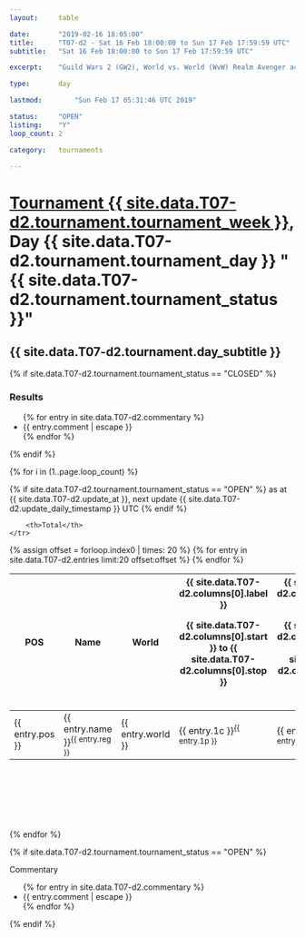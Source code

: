 ```yaml
---
layout: 	table

date: 		"2019-02-16 18:05:00"
title: 		"T07-d2 - Sat 16 Feb 18:00:00 to Sun 17 Feb 17:59:59 UTC"
subtitle: 	"Sat 16 Feb 18:00:00 to Sun 17 Feb 17:59:59 UTC"

excerpt:    "Guild Wars 2 (GW2), World vs. World (WvW) Realm Avenger achivement Tournament. \"Every Kill Counts\""

type:       day

lastmod: 		"Sun Feb 17 05:31:46 UTC 2019"

status:     "OPEN"
listing:    "Y"
loop_count: 2

category: 	tournaments

---
```

<div class="table_header">
    <h1><a href="{{ site.data.T07-d2.tournament.week_url }}">Tournament {{ site.data.T07-d2.tournament.tournament_week }}</a>, Day {{ site.data.T07-d2.tournament.tournament_day }} "{{ site.data.T07-d2.tournament.tournament_status }}"</h1>
    <h2>{{ site.data.T07-d2.tournament.day_subtitle }}</h2> 
</div>

{% if site.data.T07-d2.tournament.tournament_status == "CLOSED" %} 
<div class="commentary">
  <h3>Results</h3>
  <ul>
    {% for entry in site.data.T07-d2.commentary %}
    <li class="commentary_list">{{ entry.comment | escape }}</li>
    {% endfor %}
  </ul>
</div>
{% endif %}


{% for i in (1..page.loop_count) %}

{% if site.data.T07-d2.tournament.tournament_status == "OPEN" %} 
<span class="table_nextupdate">as at {{ site.data.T07-d2.update_at }}, next update {{ site.data.T07-d2.update_daily_timestamp }} UTC</span> 
{% endif %}

<table class="day_table">
  <colgroup>
    <col style="width:18px">
    <col style="width:55px">
    <col style="width:55px">
    <col style="width:12px">
    <col style="width:12px">
    <col style="width:12px">
    <col style="width:12px">
    <col style="width:12px">
    <col style="width:12px">
    <col style="width:12px">
    <col style="width:12px">
    <col style="width:12px">
    <col style="width:12px">
    <col style="width:12px">
    <col style="width:12px">
    <col style="width:12px">
    <col style="width:12px">
    <col style="width:12px">
    <col style="width:12px">
    <col style="width:12px">
    <col style="width:12px">
    <col style="width:12px">
    <col style="width:12px">
    <col style="width:12px">
    <col style="width:12px">
    <col style="width:12px">
    <col style="width:12px">
    <col style="width:18px">
  </colgroup>  
  <thead>
    <tr>
        <th>POS</th>
        <th class="AlignLeft">Name</th>
        <th class="AlignLeft">World</th>

<th><div class="label">{{ site.data.T07-d2.columns[0].label }}<p class="onhover">{{ site.data.T07-d2.columns[0].start }} to {{ site.data.T07-d2.columns[0].stop }}</p></div>​</th>
<th><div class="label">{{ site.data.T07-d2.columns[1].label }}<p class="onhover">{{ site.data.T07-d2.columns[1].start }} to {{ site.data.T07-d2.columns[1].stop }}</p></div>​</th>
<th><div class="label">{{ site.data.T07-d2.columns[2].label }}<p class="onhover">{{ site.data.T07-d2.columns[2].start }} to {{ site.data.T07-d2.columns[2].stop }}</p></div>​</th>
<th><div class="label">{{ site.data.T07-d2.columns[3].label }}<p class="onhover">{{ site.data.T07-d2.columns[3].start }} to {{ site.data.T07-d2.columns[3].stop }}</p></div>​</th>
<th><div class="label">{{ site.data.T07-d2.columns[4].label }}<p class="onhover">{{ site.data.T07-d2.columns[4].start }} to {{ site.data.T07-d2.columns[4].stop }}</p></div>​</th>
<th><div class="label">{{ site.data.T07-d2.columns[5].label }}<p class="onhover">{{ site.data.T07-d2.columns[5].start }} to {{ site.data.T07-d2.columns[5].stop }}</p></div>​</th>
<th><div class="label">{{ site.data.T07-d2.columns[6].label }}<p class="onhover">{{ site.data.T07-d2.columns[6].start }} to {{ site.data.T07-d2.columns[6].stop }}</p></div>​</th>
<th><div class="label">{{ site.data.T07-d2.columns[7].label }}<p class="onhover">{{ site.data.T07-d2.columns[7].start }} to {{ site.data.T07-d2.columns[7].stop }}</p></div>​</th>
<th><div class="label">{{ site.data.T07-d2.columns[8].label }}<p class="onhover">{{ site.data.T07-d2.columns[8].start }} to {{ site.data.T07-d2.columns[8].stop }}</p></div>​</th>
<th><div class="label">{{ site.data.T07-d2.columns[9].label }}<p class="onhover">{{ site.data.T07-d2.columns[9].start }} to {{ site.data.T07-d2.columns[9].stop }}</p></div>​</th>
<th><div class="label">{{ site.data.T07-d2.columns[10].label }}<p class="onhover">{{ site.data.T07-d2.columns[10].start }} to {{ site.data.T07-d2.columns[10].stop }}</p></div>​</th>

<th><div class="label">{{ site.data.T07-d2.columns[11].label }}<p class="onhover">{{ site.data.T07-d2.columns[11].start }} to {{ site.data.T07-d2.columns[11].stop }}</p></div>​</th>
<th><div class="label">{{ site.data.T07-d2.columns[12].label }}<p class="onhover">{{ site.data.T07-d2.columns[12].start }} to {{ site.data.T07-d2.columns[12].stop }}</p></div>​</th>
<th><div class="label">{{ site.data.T07-d2.columns[13].label }}<p class="onhover">{{ site.data.T07-d2.columns[13].start }} to {{ site.data.T07-d2.columns[13].stop }}</p></div>​</th>
<th><div class="label">{{ site.data.T07-d2.columns[14].label }}<p class="onhover">{{ site.data.T07-d2.columns[14].start }} to {{ site.data.T07-d2.columns[14].stop }}</p></div>​</th>
<th><div class="label">{{ site.data.T07-d2.columns[15].label }}<p class="onhover">{{ site.data.T07-d2.columns[15].start }} to {{ site.data.T07-d2.columns[15].stop }}</p></div>​</th>
<th><div class="label">{{ site.data.T07-d2.columns[16].label }}<p class="onhover">{{ site.data.T07-d2.columns[16].start }} to {{ site.data.T07-d2.columns[16].stop }}</p></div>​</th>
<th><div class="label">{{ site.data.T07-d2.columns[17].label }}<p class="onhover">{{ site.data.T07-d2.columns[17].start }} to {{ site.data.T07-d2.columns[17].stop }}</p></div>​</th>
<th><div class="label">{{ site.data.T07-d2.columns[18].label }}<p class="onhover">{{ site.data.T07-d2.columns[18].start }} to {{ site.data.T07-d2.columns[18].stop }}</p></div>​</th>
<th><div class="label">{{ site.data.T07-d2.columns[19].label }}<p class="onhover">{{ site.data.T07-d2.columns[19].start }} to {{ site.data.T07-d2.columns[19].stop }}</p></div>​</th>
<th><div class="label">{{ site.data.T07-d2.columns[20].label }}<p class="onhover">{{ site.data.T07-d2.columns[20].start }} to {{ site.data.T07-d2.columns[20].stop }}</p></div>​</th>

<th><div class="label">{{ site.data.T07-d2.columns[21].label }}<p class="onhover">{{ site.data.T07-d2.columns[21].start }} to {{ site.data.T07-d2.columns[21].stop }}</p></div>​</th>
<th><div class="label">{{ site.data.T07-d2.columns[22].label }}<p class="onhover">{{ site.data.T07-d2.columns[22].start }} to {{ site.data.T07-d2.columns[22].stop }}</p></div>​</th>
<th><div class="label">{{ site.data.T07-d2.columns[23].label }}<p class="onhover">{{ site.data.T07-d2.columns[23].start }} to {{ site.data.T07-d2.columns[23].stop }}</p></div>​</th>

        <th>Total</th>
    </tr>
  </thead>
  {% assign offset = forloop.index0 | times: 20 %}
<tbody>
{% for entry in site.data.T07-d2.entries limit:20 offset:offset %}
  <tr>
    <td class="pl{{ entry.pos }}">{{ entry.pos }}</td>
    <td class="AlignLeft">{{ entry.name }}<sup>{{ entry.reg }}</sup></td>
    <td class="AlignLeft">{{ entry.world }}</td>
    <td class="pl{{ entry.1p }}">{{ entry.1c }}<sup>{{ entry.1p }}</sup></td>
    <td class="pl{{ entry.2p }}">{{ entry.2c }}<sup>{{ entry.2p }}</sup></td>
    <td class="pl{{ entry.3p }}">{{ entry.3c }}<sup>{{ entry.3p }}</sup></td>
    <td class="pl{{ entry.4p }}">{{ entry.4c }}<sup>{{ entry.4p }}</sup></td>
    <td class="pl{{ entry.5p }}">{{ entry.5c }}<sup>{{ entry.5p }}</sup></td>
    <td class="pl{{ entry.6p }}">{{ entry.6c }}<sup>{{ entry.6p }}</sup></td>
    <td class="pl{{ entry.7p }}">{{ entry.7c }}<sup>{{ entry.7p }}</sup></td>
    <td class="pl{{ entry.8p }}">{{ entry.8c }}<sup>{{ entry.8p }}</sup></td>
    <td class="pl{{ entry.9p }}">{{ entry.9c }}<sup>{{ entry.9p }}</sup></td>
    <td class="pl{{ entry.10p }}">{{ entry.10c }}<sup>{{ entry.10p }}</sup></td>
    <td class="pl{{ entry.11p }}">{{ entry.11c }}<sup>{{ entry.11p }}</sup></td>
    <td class="pl{{ entry.12p }}">{{ entry.12c }}<sup>{{ entry.12p }}</sup></td>
    <td class="pl{{ entry.13p }}">{{ entry.13c }}<sup>{{ entry.13p }}</sup></td>
    <td class="pl{{ entry.14p }}">{{ entry.14c }}<sup>{{ entry.14p }}</sup></td>
    <td class="pl{{ entry.15p }}">{{ entry.15c }}<sup>{{ entry.15p }}</sup></td>
    <td class="pl{{ entry.16p }}">{{ entry.16c }}<sup>{{ entry.16p }}</sup></td>
    <td class="pl{{ entry.17p }}">{{ entry.17c }}<sup>{{ entry.17p }}</sup></td>
    <td class="pl{{ entry.18p }}">{{ entry.18c }}<sup>{{ entry.18p }}</sup></td>
    <td class="pl{{ entry.19p }}">{{ entry.19c }}<sup>{{ entry.19p }}</sup></td>
    <td class="pl{{ entry.20p }}">{{ entry.20c }}<sup>{{ entry.20p }}</sup></td>
    <td class="pl{{ entry.21p }}">{{ entry.21c }}<sup>{{ entry.21p }}</sup></td>
    <td class="pl{{ entry.22p }}">{{ entry.22c }}<sup>{{ entry.22p }}</sup></td>
    <td class="pl{{ entry.23p }}">{{ entry.23c }}<sup>{{ entry.23p }}</sup></td>
    <td class="pl{{ entry.24p }}">{{ entry.24c }}<sup>{{ entry.24p }}</sup></td>
    <td>{{ entry.total }}</td>
  </tr>
{% endfor %}  
</tbody>
</table>
<div class="leaderboard">
  <script async src="//pagead2.googlesyndication.com/pagead/js/adsbygoogle.js"></script>
  <!-- 728x90 -->
  <ins class="adsbygoogle"
       style="display:inline-block;width:728px;height:90px"
       data-ad-client="ca-pub-3274917281288240"
       data-ad-slot="3870538733"></ins>
  <script>
  (adsbygoogle = window.adsbygoogle || []).push({});
  </script>    
</div>
<br />
{% endfor %}

{% if site.data.T07-d2.tournament.tournament_status == "OPEN" %} 
<div class="commentary">
  <span class="commentary_title">Commentary</span>
  <ul>
    {% for entry in site.data.T07-d2.commentary %}
    <li class="commentary_list">{{ entry.comment | escape }}</li>
    {% endfor %}
  </ul>
</div>
{% endif %}


